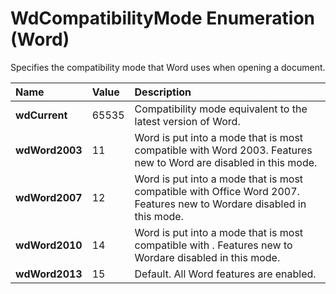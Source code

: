 
# WdCompatibilityMode Enumeration (Word)

Specifies the compatibility mode that Word uses when opening a document.



|**Name**|**Value**|**Description**|
|:-----|:-----|:-----|
|**wdCurrent**|65535|Compatibility mode equivalent to the latest version of Word. |
|**wdWord2003**|11|Word is put into a mode that is most compatible with Word 2003. Features new to Word are disabled in this mode.|
|**wdWord2007**|12|Word is put into a mode that is most compatible with Office Word 2007. Features new to Wordare disabled in this mode.|
|**wdWord2010**|14|Word is put into a mode that is most compatible with . Features new to Wordare disabled in this mode.|
|**wdWord2013**|15|Default. All Word features are enabled.|
